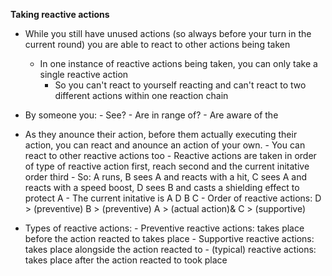 **Taking reactive actions**

-   While you still have unused actions (so always before your turn in the current round) you are able to react to other actions being taken
	- In one instance of reactive actions being taken, you can only take a single reactive action
		- So you can't react to yourself reacting and can't react to two different actions within one reaction chain
-   By someone you:
		-   See?
		-   Are in range of?
		- Are aware of the 

-   As they anounce their action, before them actually executing their action, you can react and anounce an action of your own.
		-   You can react to other reactive actions too
		-   Reactive actions are taken in order of type of reactive action first, reach second and the current initative order third
				-   So: A runs, B sees A and reacts with a hit, C sees A and reacts with a speed boost, D sees B and casts a shielding effect to protect A
						- The current initative is A D B C
						-  Order of reactive actions: D > (preventive) B > (preventive) A > (actual action)& C > (supportive)
-   Types of reactive actions:
		-   Preventive reactive actions: takes place before the action reacted to takes place
		-   Supportive reactive actions: takes place alongside the action reacted to
		-   (typical) reactive actions: takes place after the action reacted to took place